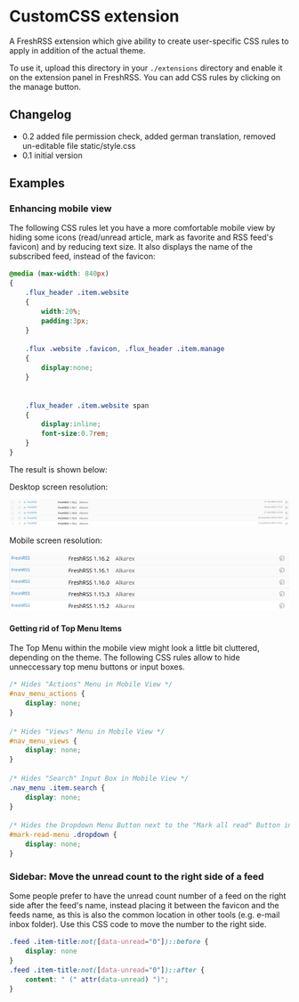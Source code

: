 # CustomCSS extension

A FreshRSS extension which give ability to create user-specific CSS rules to apply in addition of the actual theme.

To use it, upload this directory in your `./extensions` directory and enable it on the extension panel in FreshRSS. You can add CSS rules by clicking on the manage button.

## Changelog

- 0.2 added file permission check, added german translation, removed un-editable file static/style.css
- 0.1 initial version

## Examples

### Enhancing mobile view

The following CSS rules let you have a more comfortable mobile view by hiding some icons (read/unread article, mark as favorite and RSS feed's favicon) and by reducing text size. It also displays the name of the subscribed feed, instead of the favicon:

```css
@media (max-width: 840px) 
{
	.flux_header .item.website
	{
		width:20%;
		padding:3px;
	}

	.flux .website .favicon, .flux_header .item.manage
	{
		display:none;
	}
	
	
	.flux_header .item.website span
	{
		display:inline;
		font-size:0.7rem;
	}
}
```

The result is shown below:

Desktop screen resolution:

![Desktop](desktop_resolution.png)

Mobile screen resolution:

![Mobile](mobile_resolution.png)  

#### Getting rid of Top Menu Items

The Top Menu within the mobile view might look a little bit cluttered, depending on the theme. The following CSS rules allow to hide unneccessary top menu buttons or input boxes.
```css
/* Hides "Actions" Menu in Mobile View */
#nav_menu_actions {
    display: none;
}

/* Hides "Views" Menu in Mobile View */
#nav_menu_views {
    display: none;
}

/* Hides "Search" Input Box in Mobile View */
.nav_menu .item.search {
    display: none;
}

/* Hides the Dropdown Menu Button next to the "Mark all read" Button in Mobile View */
#mark-read-menu .dropdown {
    display: none;
}
```

### Sidebar: Move the unread count to the right side of a feed
Some people prefer to have the unread count number of a feed on the right side after the feed's name, instead placing it between the favicon and the feeds name, as this is also the common location in other tools (e.g. e-mail inbox folder). Use this CSS code to move the number to the right side.
```css
.feed .item-title:not([data-unread="0"])::before {
    display: none
}
.feed .item-title:not([data-unread="0"])::after {
    content: " (" attr(data-unread) ")";
}
```
